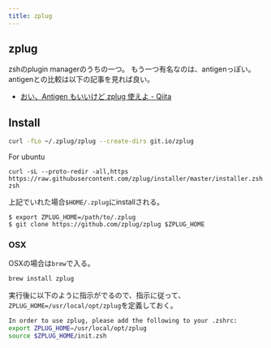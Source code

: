 ```yaml
---
title: zplug
---
```


## zplug
zshのplugin managerのうちの一つ。
もう一つ有名なのは、antigenっぽい。
antigenとの比較は以下の記事を見れば良い。

* [おい、Antigen もいいけど zplug 使えよ - Qiita](http://qiita.com/b4b4r07/items/cd326cd31e01955b788b)


## Install

```sh
curl -fLo ~/.zplug/zplug --create-dirs git.io/zplug
```

For ubuntu

```
curl -sL --proto-redir -all,https https://raw.githubusercontent.com/zplug/installer/master/installer.zsh| zsh
```

上記でいれた場合`$HOME/.zplug`にinstallされる。

```
$ export ZPLUG_HOME=/path/to/.zplug
$ git clone https://github.com/zplug/zplug $ZPLUG_HOME
```

### OSX

OSXの場合は`brew`で入る。

```sh
brew install zplug
```

実行後に以下のように指示がでるので、指示に従って、`ZPLUG_HOME=/usr/local/opt/zplug`を定義しておく。

```sh
In order to use zplug, please add the following to your .zshrc:
export ZPLUG_HOME=/usr/local/opt/zplug
source $ZPLUG_HOME/init.zsh
```

